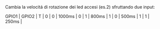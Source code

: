 Cambia la velocitá di rotazione dei led accesi (es.2)
sfruttando due input:

GPIO1 | GPIO2  | T      |
0     |   0    | 1000ms |
0     |   1    | 800ms  |
1     |   0    | 500ms  |
1     |   1    | 250ms  |

